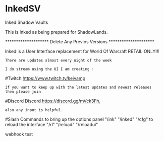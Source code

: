 # InkedSV
Inked Shadow Vaults

This is Inked as being prepared for ShadowLands.

******************** Delete Any Previos Versions *********************

Inked is a User Interface replacement for World Of Warcraft RETAIL ONLY!!!

	There are updates almost every night of the week

	I do stream using the UI I am creating :
#Twitch
	https://www.twitch.tv/keivamp 
 
	If you want to keep up with the latest updates and newest releases then please join
#Discord
	Discord https://discord.gg/mVck3Fh, 
	
	also any input is helpful.
#Slash Commands
to bring up the options panel
"/ink"
"/inked"
"/cfg"
to reload the interface
"/rl"
"/reload"
"/reloadui"


webhook test
